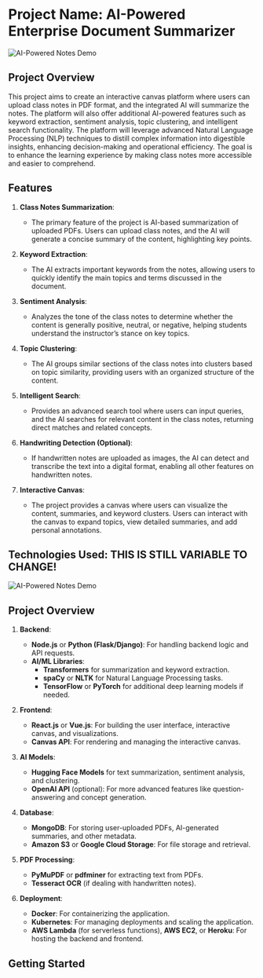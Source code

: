# Project Name: AI-Powered Enterprise Document Summarizer
![AI-Powered Notes Demo](https://i.giphy.com/media/v1.Y2lkPTc5MGI3NjExZ3VkYnplZmxqNmxpcW8xajc0NjRxMTJza2dhMzhidzlrZWVscDNrbyZlcD12MV9pbnRlcm5hbF9naWZfYnlfaWQmY3Q9Zw/3o85xonfOvQzN3eCNG/giphy.gif)

## Project Overview
This project aims to create an interactive canvas platform where users can upload class notes in PDF format, and the integrated AI will summarize the notes. The platform will also offer additional AI-powered features such as keyword extraction, sentiment analysis, topic clustering, and intelligent search functionality. The platform will leverage advanced Natural Language Processing (NLP) techniques to distill complex information into digestible insights, enhancing decision-making and operational efficiency. The goal is to enhance the learning experience by making class notes more accessible and easier to comprehend.

## Features
1. **Class Notes Summarization**: 
   - The primary feature of the project is AI-based summarization of uploaded PDFs. Users can upload class notes, and the AI will generate a concise summary of the content, highlighting key points.
   
2. **Keyword Extraction**:
   - The AI extracts important keywords from the notes, allowing users to quickly identify the main topics and terms discussed in the document.

3. **Sentiment Analysis**:
   - Analyzes the tone of the class notes to determine whether the content is generally positive, neutral, or negative, helping students understand the instructor’s stance on key topics.

4. **Topic Clustering**:
   - The AI groups similar sections of the class notes into clusters based on topic similarity, providing users with an organized structure of the content.

5. **Intelligent Search**:
   - Provides an advanced search tool where users can input queries, and the AI searches for relevant content in the class notes, returning direct matches and related concepts.

6. **Handwriting Detection (Optional)**:
   - If handwritten notes are uploaded as images, the AI can detect and transcribe the text into a digital format, enabling all other features on handwritten notes.

7. **Interactive Canvas**:
   - The project provides a canvas where users can visualize the content, summaries, and keyword clusters. Users can interact with the canvas to expand topics, view detailed summaries, and add personal annotations.

## Technologies Used: THIS IS STILL VARIABLE TO CHANGE!
![AI-Powered Notes Demo](https://i.giphy.com/media/v1.Y2lkPTc5MGI3NjExMTV0ZzNoeGZ6NXczOHU1YWgzNDdnbjNva2ZkNXJmdmdqOHkwZ3k4byZlcD12MV9pbnRlcm5hbF9naWZfYnlfaWQmY3Q9Zw/26tn33aiTi1jkl6H6/giphy.gif)

## Project Overview
1. **Backend**: 
   - **Node.js** or **Python (Flask/Django)**: For handling backend logic and API requests.
   - **AI/ML Libraries**: 
     - **Transformers** for summarization and keyword extraction.
     - **spaCy** or **NLTK** for Natural Language Processing tasks.
     - **TensorFlow** or **PyTorch** for additional deep learning models if needed.

2. **Frontend**: 
   - **React.js** or **Vue.js**: For building the user interface, interactive canvas, and visualizations.
   - **Canvas API**: For rendering and managing the interactive canvas.

3. **AI Models**:
   - **Hugging Face Models** for text summarization, sentiment analysis, and clustering.
   - **OpenAI API** (optional): For more advanced features like question-answering and concept generation.

4. **Database**:
   - **MongoDB**: For storing user-uploaded PDFs, AI-generated summaries, and other metadata.
   - **Amazon S3** or **Google Cloud Storage**: For file storage and retrieval.

5. **PDF Processing**:
   - **PyMuPDF** or **pdfminer** for extracting text from PDFs.
   - **Tesseract OCR** (if dealing with handwritten notes).

6. **Deployment**:
   - **Docker**: For containerizing the application.
   - **Kubernetes**: For managing deployments and scaling the application.
   - **AWS Lambda** (for serverless functions), **AWS EC2**, or **Heroku**: For hosting the backend and frontend.

## Getting Started
